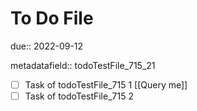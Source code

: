 # To Do File

due:: 2022-09-12

metadatafield:: todoTestFile_715\_21

- [ ] Task of todoTestFile_715 1 [[Query me]]
- [ ] Task of todoTestFile_715 2
